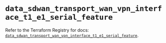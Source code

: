 # `data_sdwan_transport_wan_vpn_interface_t1_e1_serial_feature`

Refer to the Terraform Registry for docs: [`data_sdwan_transport_wan_vpn_interface_t1_e1_serial_feature`](https://registry.terraform.io/providers/ciscodevnet/sdwan/0.8.0/docs/data-sources/transport_wan_vpn_interface_t1_e1_serial_feature).

